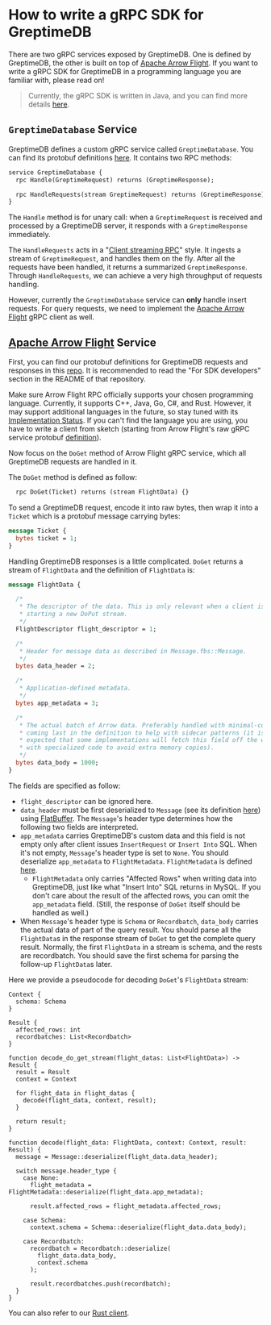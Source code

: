 # How to write a gRPC SDK for GreptimeDB

There are two gRPC services exposed by GreptimeDB. One is defined by GreptimeDB, the other is built on top
of [Apache Arrow Flight](https://arrow.apache.org/docs/format/Flight.html). If you want to write a gRPC SDK for
GreptimeDB in a programming language you are familiar with, please read on!

> Currently, the gRPC SDK is written in Java, and you can find more details [here](/reference/sdk/java.md).

## `GreptimeDatabase` Service

GreptimeDB defines a custom gRPC service called `GreptimeDatabase`. You can find its protobuf
definitions [here](https://github.com/GreptimeTeam/greptime-proto). It contains two RPC methods:

```protobuf
service GreptimeDatabase {
  rpc Handle(GreptimeRequest) returns (GreptimeResponse);

  rpc HandleRequests(stream GreptimeRequest) returns (GreptimeResponse);
}
```

The `Handle` method is for unary call: when a `GreptimeRequest` is received and processed by a GreptimeDB 
server, it responds with a `GreptimeResponse` immediately.

The `HandleRequests` acts in
a "[Client streaming RPC](https://grpc.io/docs/what-is-grpc/core-concepts/#client-streaming-rpc)" style. It ingests a
stream of `GreptimeRequest`, and handles them on the fly. After all the requests have been handled, it returns a
summarized `GreptimeResponse`. Through `HandleRequests`, we can achieve a very high throughput of requests handling.

However, currently the `GreptimeDatabase` service can **only** handle insert requests. For query requests, we need to
implement the [Apache Arrow Flight](https://arrow.apache.org/docs/format/Flight.html) gRPC client as well.

## [Apache Arrow Flight](https://arrow.apache.org/docs/format/Flight.html) Service

First, you can find our protobuf definitions for GreptimeDB requests and responses in this [repo](https://github.com/GreptimeTeam/greptime-proto#for-sdk-developers). It is recommended to read the "For SDK developers" section in the README of that repository. 

Make sure Arrow Flight RPC officially supports your chosen programming language. Currently, it supports C++, Java, Go, C#, and Rust. However, it may support additional languages in the future, so stay tuned with its [Implementation Status](https://arrow.apache.org/docs/status.html#flight-rpc). If you can't find the language you are using, you have to write a client from sketch (starting from Arrow Flight's raw gRPC service protobuf [definition](https://arrow.apache.org/docs/format/Flight.html#protocol-buffer-definitions)).

Now focus on the `DoGet` method of Arrow Flight gRPC service, which all GreptimeDB requests are handled in it.

The `DoGet` method is defined as follow:

```protobuf
  rpc DoGet(Ticket) returns (stream FlightData) {}
```

To send a GreptimeDB request, encode it into raw bytes, then wrap it into a `Ticket` which is a protobuf message carrying bytes:

```protobuf
message Ticket {
  bytes ticket = 1;
}
```

Handling GreptimeDB responses is a little complicated. `DoGet` returns a stream of `FlightData` and the definition of `FlightData` is:

```protobuf
message FlightData {

  /*
   * The descriptor of the data. This is only relevant when a client is
   * starting a new DoPut stream.
   */
  FlightDescriptor flight_descriptor = 1;

  /*
   * Header for message data as described in Message.fbs::Message.
   */
  bytes data_header = 2;

  /*
   * Application-defined metadata.
   */
  bytes app_metadata = 3;

  /*
   * The actual batch of Arrow data. Preferably handled with minimal-copies
   * coming last in the definition to help with sidecar patterns (it is
   * expected that some implementations will fetch this field off the wire
   * with specialized code to avoid extra memory copies).
   */
  bytes data_body = 1000;
}
```

The fields are specified as follow:

- `flight_descriptor` can be ignored here.
- `data_header` must be first deserialized to `Message` (see its definition [here](https://github.com/apache/arrow/blob/master/format/Message.fbs#L134)) using [FlatBuffer](https://github.com/google/flatbuffers). The `Message`'s header type determines how the following two fields are interpreted.
- `app_metadata` carries GreptimeDB's custom data and this field is not empty only after client issues `InsertRequest` or `Insert Into` SQL. When it's not empty, `Message`'s header type is set to `None`. You should deserialize `app_metadata` to `FlightMetadata`. `FlightMetadata` is defined [here](https://github.com/GreptimeTeam/greptime-proto/blob/966161508646f575801bcf05f47ed283ec231d68/proto/greptime/v1/database.proto#L50).
  - `FlightMetadata` only carries "Affected Rows" when writing data into GreptimeDB, just like what "Insert Into" SQL returns in MySQL. If you don't care about the result of the affected rows, you can omit the `app_metadata` field. (Still, the response of `DoGet` itself should be handled as well.)
- When `Message`'s header type is `Schema` or `Recordbatch`, `data_body` carries the actual data of part of the query result. You should parse all the `FlightData`s in the response stream of `DoGet` to get the complete query result. Normally, the first `FlightData` in a stream is schema, and the rests are recordbatch. You should save the first schema for parsing the follow-up `FlightData`s later.

Here we provide a pseudocode for decoding `DoGet`'s `FlightData` stream:

```text
Context {
  schema: Schema
}

Result {
  affected_rows: int
  recordbatches: List<Recordbatch>
}

function decode_do_get_stream(flight_datas: List<FlightData>) -> Result {
  result = Result
  context = Context
  
  for flight_data in flight_datas {
    decode(flight_data, context, result);
  }

  return result;
}

function decode(flight_data: FlightData, context: Context, result: Result) {
  message = Message::deserialize(flight_data.data_header);
  
  switch message.header_type {
    case None:
      flight_metadata = FlightMetadata::deserialize(flight_data.app_metadata);
      
      result.affected_rows = flight_metadata.affected_rows;
    
    case Schema:
      context.schema = Schema::deserialize(flight_data.data_body);
    
    case Recordbatch:
      recordbatch = Recordbatch::deserialize(
        flight_data.data_body, 
        context.schema
      );
      
      result.recordbatches.push(recordbatch);
  }
}
```

You can also refer to our [Rust client](https://github.com/GreptimeTeam/greptimedb/blob/develop/src/common/grpc/src/flight.rs#L85).
